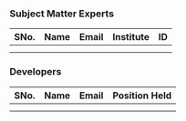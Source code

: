 ### Subject Matter Experts
| SNo. | Name              | Email                             | Institute       | ID  |
| :---: | :----------------:| :----------------------------------:| :---------------:| :--: |
|    |        |            |   |     |
|    |        |            |   |     |

### Developers
| SNo. | Name               | Email                               | Position Held    |
| :---: | :------------------:| :------------------------------------:| :---------------:|
|    |         |            |            |
|    |         |            |            |